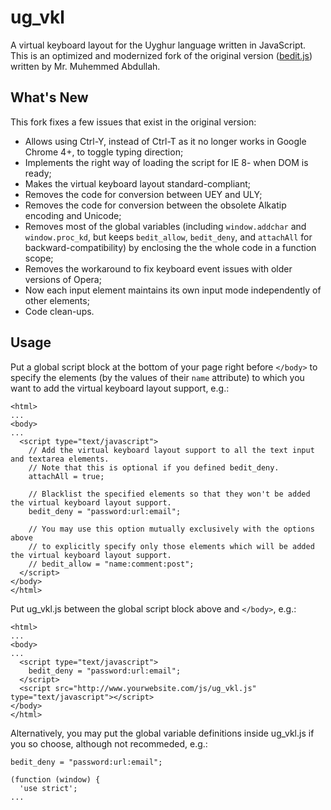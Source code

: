 ug_vkl
======

A virtual keyboard layout for the Uyghur language written in JavaScript. This is an optimized and modernized fork of the original version ([bedit.js](http://www.yulghun.com/news/vkb.html)) written by Mr. Muhemmed Abdullah.

## What's New 

This fork fixes a few issues that exist in the original version:

* Allows using Ctrl-Y, instead of Ctrl-T as it no longer works in Google Chrome 4+, to toggle typing direction;
* Implements the right way of loading the script for IE 8- when DOM is ready;
* Makes the virtual keyboard layout standard-compliant; 
* Removes the code for conversion between UEY and ULY;
* Removes the code for conversion between the obsolete Alkatip encoding and Unicode;
* Removes most of the global variables (including `window.addchar` and `window.proc_kd`, but keeps `bedit_allow`, `bedit_deny`, and `attachAll` for backward-compatibility) by enclosing the the whole code in a function scope;
* Removes the workaround to fix keyboard event issues with older versions of Opera;
* Now each input element maintains its own input mode independently of other elements;
* Code clean-ups.

## Usage

Put a global script block at the bottom of your page right before `</body>` to specify the elements (by the values of their `name` attribute) to which you want to add the virtual keyboard layout support, e.g.:
```
<html>
...
<body>
...
  <script type="text/javascript">
    // Add the virtual keyboard layout support to all the text input and textarea elements.
    // Note that this is optional if you defined bedit_deny.
    attachAll = true;

    // Blacklist the specified elements so that they won't be added the virtual keyboard layout support.
    bedit_deny = "password:url:email";
   
    // You may use this option mutually exclusively with the options above
    // to explicitly specify only those elements which will be added the virtual keyboard layout support.
    // bedit_allow = "name:comment:post"; 
  </script>
</body>
</html>
```

Put ug_vkl.js between the global script block above and `</body>`, e.g.:
```
<html>
...
<body>
...
  <script type="text/javascript">
    bedit_deny = "password:url:email";
  </script>
  <script src="http://www.yourwebsite.com/js/ug_vkl.js" type="text/javascript"></script>
</body>
</html>
```

Alternatively, you may put the global variable definitions inside ug_vkl.js if you so choose, although not recommeded, e.g.:
```
bedit_deny = "password:url:email";

(function (window) {
  'use strict';
...
```

